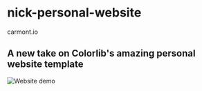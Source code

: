 # nick-personal-website
carmont.io

## A new take on Colorlib's amazing personal website template

![Website demo](personal-webiste-demo.gif)
